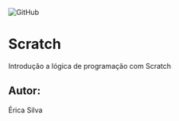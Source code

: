 ![GitHub](https://img.shields.io/github/license/epires93/Scratch?style=flat-square)
# Scratch
Introdução a lógica de programação com Scratch
## Autor:
Érica Silva

